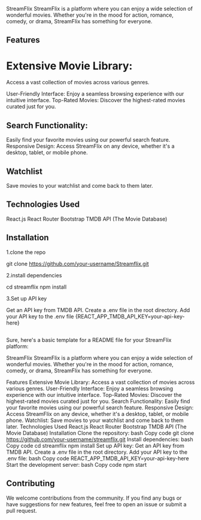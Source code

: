 StreamFlix
StreamFlix is a platform where you can enjoy a wide selection of wonderful movies. Whether you're in the mood for action, romance, comedy, or drama, StreamFlix has something for everyone.

 ## Features

 # Extensive Movie Library:
  Access a vast collection of movies across various genres.

User-Friendly Interface: Enjoy a seamless browsing experience with our intuitive interface.
Top-Rated Movies: Discover the highest-rated movies curated just for you.
## Search Functionality: 
Easily find your favorite movies using our powerful search feature.
Responsive Design: Access StreamFlix on any device, whether it's a desktop, tablet, or mobile phone.
## Watchlist
 Save movies to your watchlist and come back to them later.
## Technologies Used

React.js
React Router
Bootstrap
TMDB API (The Movie Database)
## Installation
1.clone the repo

git clone https://github.com/your-username/Streamflix.git

2.install dependencies

cd streamflix
npm install

3.Set up API key

Get an API key from TMDB API.
Create a .env file in the root directory.
Add your API key to the .env file
{REACT_APP_TMDB_API_KEY=your-api-key-here}

##
Sure, here's a basic template for a README file for your StreamFlix platform:

StreamFlix
StreamFlix is a platform where you can enjoy a wide selection of wonderful movies. Whether you're in the mood for action, romance, comedy, or drama, StreamFlix has something for everyone.

Features
Extensive Movie Library: Access a vast collection of movies across various genres.
User-Friendly Interface: Enjoy a seamless browsing experience with our intuitive interface.
Top-Rated Movies: Discover the highest-rated movies curated just for you.
Search Functionality: Easily find your favorite movies using our powerful search feature.
Responsive Design: Access StreamFlix on any device, whether it's a desktop, tablet, or mobile phone.
Watchlist: Save movies to your watchlist and come back to them later.
Technologies Used
React.js
React Router
Bootstrap
TMDB API (The Movie Database)
Installation
Clone the repository:
bash
Copy code
git clone https://github.com/your-username/streamflix.git
Install dependencies:
bash
Copy code
cd streamflix
npm install
Set up API key:
Get an API key from TMDB API.
Create a .env file in the root directory.
Add your API key to the .env file:
bash
Copy code
REACT_APP_TMDB_API_KEY=your-api-key-here
Start the development server:
bash
Copy code
npm start

## Contributing

We welcome contributions from the community. If you find any bugs or have suggestions for new features, feel free to open an issue or submit a pull request.


